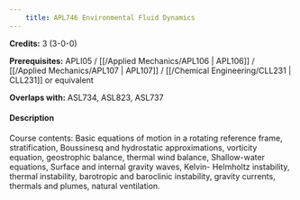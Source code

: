 ```yaml
---
    title: APL746 Environmental Fluid Dynamics
---
```

**Credits:** 3 (3-0-0)



**Prerequisites:** APLI05 / [[/Applied Mechanics/APL106 | APL106]] / [[/Applied Mechanics/APL107 | APL107]] / [[/Chemical Engineering/CLL231 | CLL231]] or equivalent

**Overlaps with:** ASL734, ASL823, ASL737

#### Description 
Course contents: Basic equations of motion in a rotating reference frame, stratification, Boussinesq and hydrostatic approximations, vorticity equation, geostrophic balance, thermal wind balance, Shallow-water equations, Surface and internal gravity waves, Kelvin- Helmholtz instability, thermal instability, barotropic and baroclinic instability, gravity currents, thermals and plumes, natural ventilation.